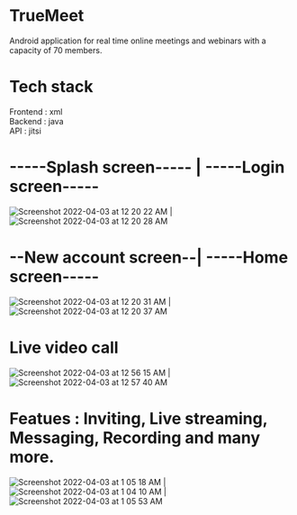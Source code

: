 # TrueMeet
Android application for real time online meetings and webinars with a capacity of 70 members.

# Tech stack
Frontend : xml <br/>
Backend : java <br/>
API : jitsi

# -----Splash screen----- | -----Login screen-----
![Screenshot 2022-04-03 at 12 20 22 AM](https://user-images.githubusercontent.com/87472413/161399970-dfc1379d-62d4-4bd2-9b4b-fce059769275.png) | ![Screenshot 2022-04-03 at 12 20 28 AM](https://user-images.githubusercontent.com/87472413/161399977-c4537c61-dcad-4ae6-a663-bfc5e3bcb348.png)

# --New account screen--| -----Home screen-----
![Screenshot 2022-04-03 at 12 20 31 AM](https://user-images.githubusercontent.com/87472413/161400063-3e4add05-d370-4b0a-b87d-5a21d2d0eefb.png) | ![Screenshot 2022-04-03 at 12 20 37 AM](https://user-images.githubusercontent.com/87472413/161400071-75161a9c-6ae1-43ae-9dfe-750e6a3f6f2a.png)

# Live video call 
![Screenshot 2022-04-03 at 12 56 15 AM](https://user-images.githubusercontent.com/87472413/161400121-54730f6a-a897-47ef-9c72-9660f34eee10.png) | ![Screenshot 2022-04-03 at 12 57 40 AM](https://user-images.githubusercontent.com/87472413/161400127-d0b5c675-93de-485a-871e-1991c521236c.png)

# Featues : Inviting, Live streaming, Messaging, Recording and many more.
![Screenshot 2022-04-03 at 1 05 18 AM](https://user-images.githubusercontent.com/87472413/161400217-0ba1018c-1f3e-4b11-bb8e-036a026a2adf.png) | ![Screenshot 2022-04-03 at 1 04 10 AM](https://user-images.githubusercontent.com/87472413/161400224-3cc734db-8dbf-48a2-9826-377457bc1243.png) | ![Screenshot 2022-04-03 at 1 05 53 AM](https://user-images.githubusercontent.com/87472413/161400226-e5d30b94-c2d5-4aeb-8537-bd240e7d42dc.png)
